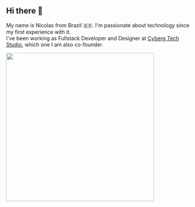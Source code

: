 ## Hi there 👋

My name is Nicolas from Brazil 🇧🇷. I'm passionate about technology since my first experience with it.<br/>
I've been working as Fullstack Developer and Designer at [Cyberg Tech Studio](https://www.cyberg.tech), which one I am also co-founder.

<img src="https://capinaremos.com/wp-content/uploads/sites/2/2018/05/funny-gif-Bart-Simpson-class-technology.gif" width="400" />

